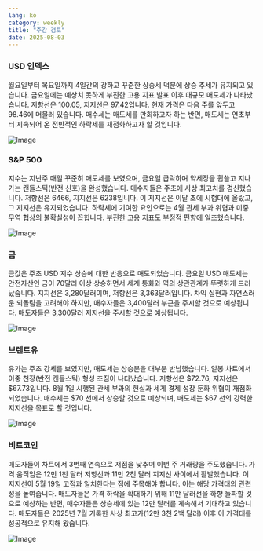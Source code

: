 ```yaml
---
lang: ko
category: weekly
title: "주간 검토"
date: 2025-08-03
---
```


### USD 인덱스

월요일부터 목요일까지 4일간의 강하고 꾸준한 상승세 덕분에 상승 추세가 유지되고 있습니다. 금요일에는 예상치 못하게 부진한 고용 지표 발표 이후 대규모 매도세가 나타났습니다. 저항선은 100.05, 지지선은 97.42입니다. 현재 가격은 다음 주를 앞두고 98.46에 머물러 있습니다. 매수세는 매도세를 만회하고자 하는 반면, 매도세는 연초부터 지속되어 온 전반적인 하락세를 재점화하고자 할 것입니다.

![Image](https://markleighedu.github.io/img/Aug-2025/03-Aug-2025/usdindex.jpg)

### S&P 500

지수는 지난주 매일 꾸준히 매도세를 보였으며, 금요일 급락하며 약세장을 휩쓸고 지나가는 캔들스틱(반전 신호)을 완성했습니다. 매수자들은 주초에 사상 최고치를 경신했습니다. 저항선은 6466, 지지선은 6238입니다. 이 지지선은 이달 초에 시험대에 올랐고, 그 지지선은 유지되었습니다. 하락세에 기여한 요인으로는 4월 관세 부과 위협과 미중 무역 협상의 불확실성이 꼽힙니다. 부진한 고용 지표도 부정적 편향에 일조했습니다.

![Image](https://markleighedu.github.io/img/Aug-2025/03-Aug-2025/sp500.jpg)

### 금

금값은 주초 USD 지수 상승에 대한 반응으로 매도되었습니다. 금요일 USD 매도세는 안전자산인 금이 70달러 이상 상승하면서 세계 통화와 역의 상관관계가 뚜렷하게 드러났습니다. 지지선은 3,280달러이며, 저항선은 3,363달러입니다. 차익 실현과 자연스러운 되돌림을 고려해야 하지만, 매수자들은 3,400달러 부근을 주시할 것으로 예상됩니다. 매도자들은 3,300달러 지지선을 주시할 것으로 예상됩니다.

![Image](https://markleighedu.github.io/img/Aug-2025/03-Aug-2025/gold.jpg)

### 브렌트유

유가는 주초 강세를 보였지만, 매도세는 상승분을 대부분 반납했습니다. 일봉 차트에서 이중 천장(반전 캔들스틱) 형성 조짐이 나타났습니다. 저항선은 $72.76, 지지선은 $67.73입니다. 8월 1일 시행된 관세 부과의 현실과 세계 경제 성장 둔화 위협이 재점화되었습니다. 매수세는 $70 선에서 상승할 것으로 예상되며, 매도세는 $67 선의 강력한 지지선을 목표로 할 것입니다.

![Image](https://markleighedu.github.io/img/Aug-2025/03-Aug-2025/brentoil.jpg)

### 비트코인

매도자들이 차트에서 3번째 연속으로 저점을 낮추며 이번 주 거래량을 주도했습니다. 가격 움직임은 12만 1천 달러 저항선과 11만 2천 달러 지지선 사이에서 활발했습니다. 이 지지선이 5월 19일 고점과 일치한다는 점에 주목해야 합니다. 이는 해당 가격대의 관련성을 높여줍니다. 매도자들은 가격 하락을 확대하기 위해 11만 달러선을 하향 돌파할 것으로 예상하는 반면, 매수자들은 상승세에 있는 12만 달러를 계속해서 기대하고 있습니다. 매도자들은 2025년 7월 기록한 사상 최고가(12만 3천 2백 달러) 이후 이 가격대를 성공적으로 유지해 왔습니다.

![Image](https://markleighedu.github.io/img/Aug-2025/03-Aug-2025/bitcoin.jpg)

